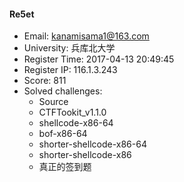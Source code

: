 #### Re5et  

* Email: kanamisama1@163.com  
* University: 兵库北大学  
* Register Time: 2017-04-13 20:49:45  
* Register IP: 116.1.3.243  
* Score: 811  
* Solved challenges: 
  * Source  
  * CTFTookit_v1.1.0  
  * shellcode-x86-64  
  * bof-x86-64  
  * shorter-shellcode-x86-64  
  * shorter-shellcode-x86  
  * 真正的签到题  
